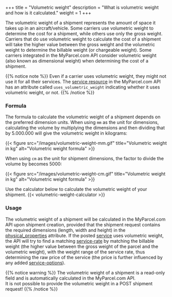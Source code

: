 +++
title = "Volumetric weight"
description = "What is volumetric weight and how is it calculated."
weight = 1
+++

The volumetric weight of a shipment represents the amount of space it takes up in an aircraft/vehicle. 
Some carriers use volumetric weight to determine the cost for a shipment, while others use only the gross weight.
Carriers that do use volumetric weight to calculate the cost of a shipment will take the higher value between the gross weight and the volumetric weight to determine the billable weight (or chargeable weight).
Some carriers integrated in the MyParcel.com API consider volumetric weight (also known as dimensional weight) when determining the cost of a shipment.

{{% notice note %}}
Even if a carrier uses volumetric weight, they might not use it for all their services.
The [service resource](/api/resources/services) in the MyParcel.com API has an attribute called `uses_volumetric_weight` indicating whether it uses volumetric weight, or not.
{{% /notice %}}

### Formula
The formula to calculate the volumetric weight of a shipment depends on the preferred dimension units.
When using `mm` as the unit for dimensions, calculating the volume by multiplying the dimensions and then dividing that by 5.000.000 will give the volumetric weight in kilograms:

{{< figure src="/images/volumetric-weight-mm.gif" title="Volumetric weight in kg" alt="Volumetric weight formula" >}}

When using `cm` as the unit for shipment dimensions, the factor to divide the volume by becomes 5000:

{{< figure src="/images/volumetric-weight-cm.gif" title="Volumetric weight in kg" alt="Volumetric weight formula" >}}

Use the calculator below to calculate the volumetric weight of your shipment.
{{< volumetric-weight-calculator >}}

### Usage
The volumetric weight of a shipment will be calculated in the MyParcel.com API upon shipment creation, 
provided that the shipment request contains the required dimensions (length, width and height) in the [physical_properties](/api/resources/shipments/physical-properties/) attribute.
If the posted [service](/api/resources/services/) uses volumetric weight, 
the API will try to find a matching [service-rate](/api/resources/service-rates/) by matching the billable weight 
(the higher value between the gross weight of the parcel and the volumetric weight), with the weight range of the service rate, thus determining the raw price of the service (the price is further influenced by any added [service-options](/api/resources/service-options/)).

{{% notice warning %}} 
The volumetric weight of a shipment is a read-only field and is automatically calculated in the MyParcel.com API.   
It is not possible to provide the volumetric weight in a POST shipment request!
{{% /notice %}}
